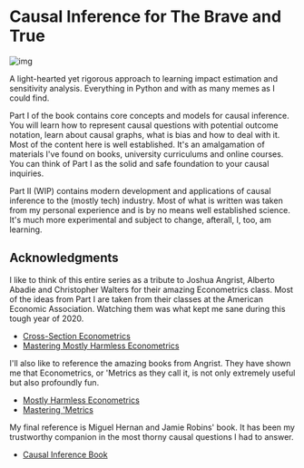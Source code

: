 # Causal Inference for The Brave and True

![img](./data/img/brave-and-true.png)

A light-hearted yet rigorous approach to learning impact estimation and sensitivity analysis. Everything in Python and with as many memes as I could find.

Part I of the book contains core concepts and models for causal inference. You will learn how to represent causal questions with potential outcome notation, learn about causal graphs, what is bias and how to deal with it. Most of the content here is well established. It's an amalgamation of materials I've found on books, university curriculums and online courses. You can think of Part I as the solid and safe foundation to your causal inquiries. 

Part II (WIP) contains modern development and applications of causal inference to the (mostly tech) industry. Most of what is written was taken from my personal experience and is by no means well established science. It's much more experimental and subject to change, afterall, I, too, am learning.

## Acknowledgments

I like to think of this entire series as a tribute to Joshua Angrist, Alberto Abadie and Christopher Walters for their amazing Econometrics class. Most of the ideas from Part I are taken from their classes at the American Economic Association. Watching them was what kept me sane during this tough year of 2020.
* [Cross-Section Econometrics](https://www.aeaweb.org/conference/cont-ed/2017-webcasts)
* [Mastering Mostly Harmless Econometrics](https://www.aeaweb.org/conference/cont-ed/2020-webcasts)

I'll also like to reference the amazing books from Angrist. They have shown me that Econometrics, or 'Metrics as they call it, is not only extremely useful but also profoundly fun.

* [Mostly Harmless Econometrics](https://www.mostlyharmlesseconometrics.com/)
* [Mastering 'Metrics](https://www.masteringmetrics.com/)

My final reference is Miguel Hernan and Jamie Robins' book. It has been my trustworthy companion in the most thorny causal questions I had to answer.

* [Causal Inference Book](https://www.hsph.harvard.edu/miguel-hernan/causal-inference-book/)
